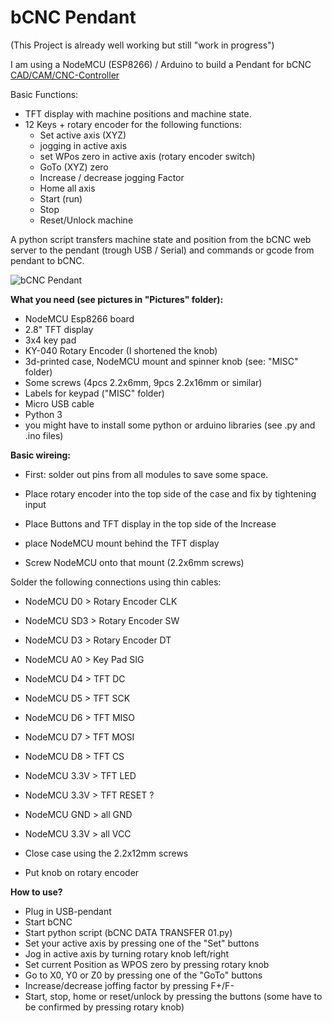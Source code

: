 # bCNC Pendant

(This Project is already well working but still "work in progress")

I am using a NodeMCU (ESP8266) / Arduino to build a Pendant for bCNC [CAD/CAM/CNC-Controller](https://github.com/vlachoudis/bCNC)

Basic Functions:

- TFT display with machine positions and machine state.
- 12 Keys + rotary encoder for the following functions:
  - Set active axis (XYZ)
  - jogging in active axis
  - set WPos zero in active axis (rotary encoder switch)
  - GoTo (XYZ) zero
  - Increase / decrease jogging Factor
  - Home all axis
  - Start (run)
  - Stop
  - Reset/Unlock machine

A python script transfers machine state and position from the bCNC web server to the pendant (trough USB / Serial) and commands or gcode from pendant to bCNC.

![bCNC Pendant](/Pictures/bCNC-pendant.jpg)



**What you need (see pictures in "Pictures" folder):**

- NodeMCU Esp8266 board
- 2.8" TFT display
- 3x4 key pad
- KY-040 Rotary Encoder (I shortened the knob)
- 3d-printed case, NodeMCU mount and spinner knob (see: "MISC" folder)
- Some screws (4pcs 2.2x6mm, 9pcs 2.2x16mm or similar)
- Labels for keypad ("MISC" folder)
- Micro USB cable
- Python 3
- you might have to install some python or arduino libraries (see .py and .ino files)



**Basic wireing:**

- First: solder out pins from all modules to save some space.

- Place rotary encoder into the top side of the case and fix by tightening input
- Place Buttons and TFT display in the top side of the Increase
- place NodeMCU mount behind the TFT display
- Screw NodeMCU onto that mount (2.2x6mm screws)

Solder the following connections using thin cables:

- NodeMCU D0   >   Rotary Encoder CLK
- NodeMCU SD3  >   Rotary Encoder SW
- NodeMCU D3   >   Rotary Encoder DT

- NodeMCU A0   >   Key Pad SIG

- NodeMCU D4   >   TFT DC
- NodeMCU D5   >   TFT SCK
- NodeMCU D6   >   TFT MISO
- NodeMCU D7   >   TFT MOSI
- NodeMCU D8   >   TFT CS
- NodeMCU 3.3V >   TFT LED
- NodeMCU 3.3V >   TFT RESET ?

- NodeMCU GND  >   all GND
- NodeMCU 3.3V >   all VCC


- Close case using the 2.2x12mm screws
- Put knob on rotary encoder




**How to use?**

- Plug in USB-pendant
- Start bCNC
- Start python script (bCNC DATA TRANSFER 01.py)
- Set your active axis by pressing one of  the "Set" buttons
- Jog in active axis by turning rotary knob left/right
- Set current Position as WPOS zero by pressing rotary knob
- Go to X0, Y0 or Z0 by pressing one of the "GoTo" buttons
- Increase/decrease joffing factor by pressing F+/F-
- Start, stop, home or reset/unlock by pressing the buttons (some have to be confirmed by pressing rotary knob)
